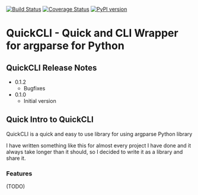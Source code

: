 [![Build Status](https://travis-ci.org/mlasevich/QuickCLI.svg?branch=master)](https://travis-ci.org/mlasevich/QuickCLI)
[![Coverage Status](https://coveralls.io/repos/github/mlasevich/QuickCLI/badge.svg?branch=master)](https://coveralls.io/github/mlasevich/QuickCLI?branch=master)
[![PyPI version](https://badge.fury.io/py/QuickCLI.svg)](https://badge.fury.io/py/QuickCLI)

# QuickCLI - Quick and CLI Wrapper for argparse for Python


## QuickCLI Release Notes
* 0.1.2
    * Bugfixes
* 0.1.0
    * Initial version

## Quick Intro to QuickCLI

QuickCLI is a quick and easy to use library for using argparse Python library

I have written something like this for almost every project I have done and it always take longer
than it should, so I decided to write it as a library and share it.

### Features

(TODO)
